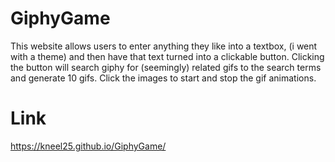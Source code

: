 # GiphyGame

This website allows users to enter anything they like into a textbox, (i went with a theme)  and then have that text turned into a clickable button. Clicking the button will search giphy for (seemingly) related gifs to the search terms and generate 10 gifs. Click the images to start and stop the gif animations.

# Link 
https://kneel25.github.io/GiphyGame/
